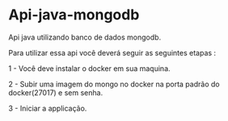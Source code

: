 # Api-java-mongodb
Api java utilizando banco de dados mongodb.


Para utilizar essa api você deverá seguir as seguintes etapas : 

1 - Você deve instalar o docker em sua maquina. 

2 - Subir uma imagem do mongo no docker na porta padrão do docker(27017) e sem senha.
  
3 - Iniciar a applicação.
